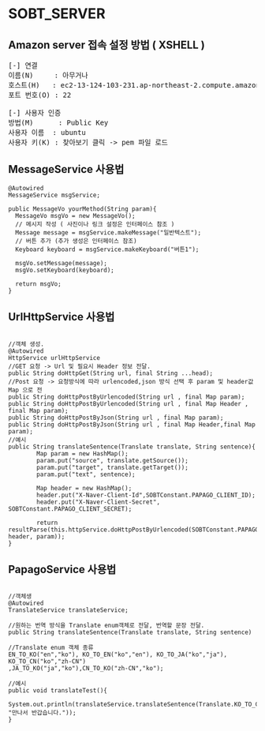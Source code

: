 SOBT_SERVER
=======================================================
## Amazon server 접속 설정 방법 ( XSHELL )
<pre>
[-] 연결
이름(N)     : 아무거나
호스트(H)   : ec2-13-124-103-231.ap-northeast-2.compute.amazonaws.com
포트 번호(O) : 22 

[-] 사용자 인증
방법(M)      : Public Key
사용자 이름  : ubuntu
사용자 키(K) : 찾아보기 클릭 -> pem 파일 로드
</pre>

## MessageService 사용법
<pre><code>@Autowired
MessageService msgService;

public MessageVo yourMethod(String param){
  MessageVo msgVo = new MessageVo();
  // 메시지 작성 ( 사진이나 링크 설정은 인터페이스 참조 )
  Message message = msgService.makeMessage("일반텍스트");
  // 버튼 추가 (추가 생성은 인터페이스 참조)
  Keyboard keyboard = msgService.makeKeyboard("버튼1");

  msgVo.setMessage(message);
  msgVo.setKeyboard(keyboard);

  return msgVo;
}</code></pre>

## UrlHttpService 사용법
<pre><code>
//객체 생성.
@Autowired
HttpService urlHttpService
//GET 요청 -> Url 및 필요시 Header 정보 전달.
public String doHttpGet(String url, final String ...head);
//Post 요청 -> 요청방식에 따라 urlencoded,json 방식 선택 후 param 및 header값 Map<String,String> 으로 전
public String doHttpPostByUrlencoded(String url , final Map<String, String> param);
public String doHttpPostByUrlencoded(String url , final Map<String, String> Header , final Map<String, String> param);
public String doHttpPostByJson(String url , final Map<String, String> param);
public String doHttpPostByJson(String url , final Map<String, String> Header,final Map<String, String> param);
//예시
public String translateSentence(Translate translate, String sentence){
		Map<String,String> param = new HashMap<String,String>();
		param.put("source", translate.getSource());
		param.put("target", translate.getTarget());
		param.put("text", sentence);
		
		Map<String, String> header = new HashMap<String,String>();
		header.put("X-Naver-Client-Id",SOBTConstant.PAPAGO_CLIENT_ID);
		header.put("X-Naver-Client-Secret", SOBTConstant.PAPAGO_CLIENT_SECRET);
		
		return resultParse(this.httpService.doHttpPostByUrlencoded(SOBTConstant.PAPAGO_API_URL, header, param));
}</code></pre>

## PapagoService 사용법
<pre><code>
//객체생
@Autowired
TranslateService translateService;

//원하는 번역 방식을 Translate enum객체로 전달, 번역할 문장 전달.
public String translateSentence(Translate translate, String sentence)

//Translate enum 객체 종류
EN_TO_KO("en","ko"), KO_TO_EN("ko","en"), KO_TO_JA("ko","ja"), KO_TO_CN("ko","zh-CN")
,JA_TO_KO("ja","ko"),CN_TO_KO("zh-CN","ko");

//예시
public void translateTest(){
		System.out.println(translateService.translateSentence(Translate.KO_TO_CN, "만나서 반갑습니다."));
}</code></pre>
 
